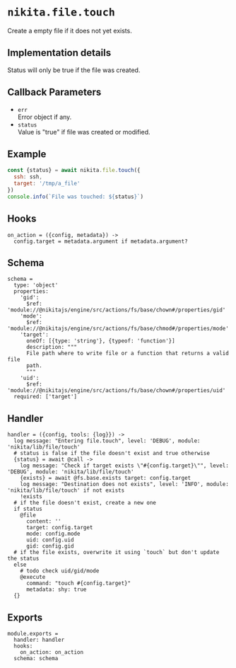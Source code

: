 
# `nikita.file.touch`

Create a empty file if it does not yet exists.

## Implementation details

Status will only be true if the file was created.

## Callback Parameters

* `err`   
  Error object if any.   
* `status`   
  Value is "true" if file was created or modified.   

## Example

```js
const {status} = await nikita.file.touch({
  ssh: ssh,
  target: '/tmp/a_file'
})
console.info(`File was touched: ${status}`)
```

## Hooks

    on_action = ({config, metadata}) ->
      config.target = metadata.argument if metadata.argument?

## Schema

    schema =
      type: 'object'
      properties:
        'gid':
          $ref: 'module://@nikitajs/engine/src/actions/fs/base/chown#/properties/gid'
        'mode':
          $ref: 'module://@nikitajs/engine/src/actions/fs/base/chmod#/properties/mode'
        'target':
          oneOf: [{type: 'string'}, {typeof: 'function'}]
          description: """
          File path where to write file or a function that returns a valid file
          path.
          """
        'uid':
          $ref: 'module://@nikitajs/engine/src/actions/fs/base/chown#/properties/uid'
      required: ['target']

## Handler

    handler = ({config, tools: {log}}) ->
      log message: "Entering file.touch", level: 'DEBUG', module: 'nikita/lib/file/touch'
      # status is false if the file doesn't exist and true otherwise
      {status} = await @call ->
        log message: "Check if target exists \"#{config.target}\"", level: 'DEBUG', module: 'nikita/lib/file/touch'
        {exists} = await @fs.base.exists target: config.target
        log message: "Destination does not exists", level: 'INFO', module: 'nikita/lib/file/touch' if not exists
        !exists
      # if the file doesn't exist, create a new one
      if status
        @file
          content: ''
          target: config.target
          mode: config.mode
          uid: config.uid
          gid: config.gid
      # if the file exists, overwrite it using `touch` but don't update the status
      else
        # todo check uid/gid/mode
        @execute
          command: "touch #{config.target}"
          metadata: shy: true
      {}

## Exports

    module.exports =
      handler: handler
      hooks:
        on_action: on_action
      schema: schema
